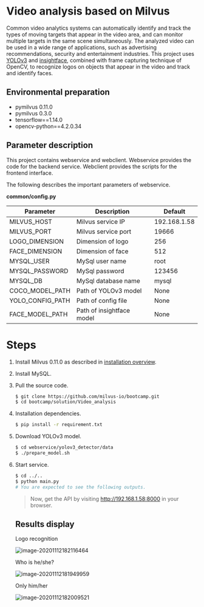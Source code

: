 # Video analysis based on Milvus

Common video analytics systems can automatically identify and track the types of moving targets that appear in the video area, and can monitor multiple targets in the same scene simultaneously. The analyzed video can be used in a wide range of applications, such as advertising recommendations, security and entertainment industries. This project uses [YOLOv3](https://pjreddie.com/darknet/yolo/) and [insightface](https://github.com/deepinsight/insightface), combined with frame capturing technique of OpenCV, to recognize logos on objects that appear in the video and track and identify faces.

## Environmental preparation

- pymilvus 0.11.0
- pymilvus 0.3.0
- tensorflow==1.14.0
- opencv-python==4.2.0.34

## Parameter description

This project contains webservice and webclient. Webservice provides the code for the backend service. Webclient provides the scripts for the frontend interface.

The following describes the important parameters of webservice.

**common/config.py**

| Parameter        | Description               | Default      |
| ---------------- | ------------------------- | ------------ |
| MILVUS_HOST      | Milvus service IP         | 192.168.1.58 |
| MILVUS_PORT      | Milvus service port       | 19666        |
| LOGO_DIMENSION   | Dimension of logo         | 256          |
| FACE_DIMENSION   | Dimension of face         | 512          |
| MYSQL_USER       | MySql user name           | root         |
| MYSQL_PASSWORD   | MySql password            | 123456       |
| MYSQL_DB         | MySql database name       | mysql        |
| COCO_MODEL_PATH  | Path of YOLOv3 model      | None         |
| YOLO_CONFIG_PATH | Path of config file       | None         |
| FACE_MODEL_PATH  | Path of insightface model | None         |

# Steps

1. Install Milvus 0.11.0 as described in [installation overview](https://milvus.io/docs/install_milvus.md).

2. Install MySQL.

3. Pull the source code.

   ```bash
   $ git clone https://github.com/milvus-io/bootcamp.git
   $ cd bootcamp/solution/Video_analysis
   ```

4. Installation dependencies.

   ```bash
   $ pip install -r requirement.txt
   ```

5. Download YOLOv3 model.

   ```bash
   $ cd webservice/yolov3_detector/data
   $ ./prepare_model.sh
   ```

6. Start service.

   ```bash
   $ cd ../..
   $ python main.py
   # You are expected to see the following outputs.
   ```

   > Now, get the API by visiting http://192.168.1.58:8000 in your browser.

   ## Results display

   Logo recognition

   ![image-20201112182116464](C:\Users\85443\AppData\Roaming\Typora\typora-user-images\image-20201112182116464.png)

   Who is he/she?

   ![image-20201112181949959](C:\Users\85443\AppData\Roaming\Typora\typora-user-images\image-20201112181949959.png)

   Only him/her

   ![image-20201112182009521](C:\Users\85443\AppData\Roaming\Typora\typora-user-images\image-20201112182009521.png)

   

   

   

